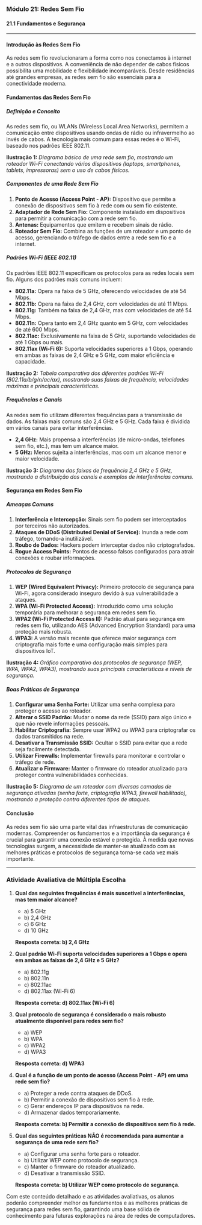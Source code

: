 ### Módulo 21: Redes Sem Fio

#### 21.1 Fundamentos e Segurança

---

#### Introdução às Redes Sem Fio

As redes sem fio revolucionaram a forma como nos conectamos à internet e a outros dispositivos. A conveniência de não depender de cabos físicos possibilita uma mobilidade e flexibilidade incomparáveis. Desde residências até grandes empresas, as redes sem fio são essenciais para a conectividade moderna.

#### Fundamentos das Redes Sem Fio

##### Definição e Conceito

As redes sem fio, ou WLANs (Wireless Local Area Networks), permitem a comunicação entre dispositivos usando ondas de rádio ou infravermelho ao invés de cabos. A tecnologia mais comum para essas redes é o Wi-Fi, baseado nos padrões IEEE 802.11.

**Ilustração 1:** *Diagrama básico de uma rede sem fio, mostrando um roteador Wi-Fi conectando vários dispositivos (laptops, smartphones, tablets, impressoras) sem o uso de cabos físicos.*

##### Componentes de uma Rede Sem Fio

1. **Ponto de Acesso (Access Point - AP):** Dispositivo que permite a conexão de dispositivos sem fio à rede com ou sem fio existente.
2. **Adaptador de Rede Sem Fio:** Componente instalado em dispositivos para permitir a comunicação com a rede sem fio.
3. **Antenas:** Equipamentos que emitem e recebem sinais de rádio.
4. **Roteador Sem Fio:** Combina as funções de um roteador e um ponto de acesso, gerenciando o tráfego de dados entre a rede sem fio e a internet.

##### Padrões Wi-Fi (IEEE 802.11)

Os padrões IEEE 802.11 especificam os protocolos para as redes locais sem fio. Alguns dos padrões mais comuns incluem:

- **802.11a:** Opera na faixa de 5 GHz, oferecendo velocidades de até 54 Mbps.
- **802.11b:** Opera na faixa de 2,4 GHz, com velocidades de até 11 Mbps.
- **802.11g:** Também na faixa de 2,4 GHz, mas com velocidades de até 54 Mbps.
- **802.11n:** Opera tanto em 2,4 GHz quanto em 5 GHz, com velocidades de até 600 Mbps.
- **802.11ac:** Exclusivamente na faixa de 5 GHz, suportando velocidades de até 1 Gbps ou mais.
- **802.11ax (Wi-Fi 6):** Suporta velocidades superiores a 1 Gbps, operando em ambas as faixas de 2,4 GHz e 5 GHz, com maior eficiência e capacidade.

**Ilustração 2:** *Tabela comparativa dos diferentes padrões Wi-Fi (802.11a/b/g/n/ac/ax), mostrando suas faixas de frequência, velocidades máximas e principais características.*

##### Frequências e Canais

As redes sem fio utilizam diferentes frequências para a transmissão de dados. As faixas mais comuns são 2,4 GHz e 5 GHz. Cada faixa é dividida em vários canais para evitar interferências.

- **2,4 GHz:** Mais propensa a interferências (de micro-ondas, telefones sem fio, etc.), mas tem um alcance maior.
- **5 GHz:** Menos sujeita a interferências, mas com um alcance menor e maior velocidade.

**Ilustração 3:** *Diagrama das faixas de frequência 2,4 GHz e 5 GHz, mostrando a distribuição dos canais e exemplos de interferências comuns.*

#### Segurança em Redes Sem Fio

##### Ameaças Comuns

1. **Interferência e Intercepção:** Sinais sem fio podem ser interceptados por terceiros não autorizados.
2. **Ataques de DDoS (Distributed Denial of Service):** Inunda a rede com tráfego, tornando-a inutilizável.
3. **Roubo de Dados:** Hackers podem interceptar dados não criptografados.
4. **Rogue Access Points:** Pontos de acesso falsos configurados para atrair conexões e roubar informações.

##### Protocolos de Segurança

1. **WEP (Wired Equivalent Privacy):** Primeiro protocolo de segurança para Wi-Fi, agora considerado inseguro devido à sua vulnerabilidade a ataques.
2. **WPA (Wi-Fi Protected Access):** Introduzido como uma solução temporária para melhorar a segurança em redes sem fio.
3. **WPA2 (Wi-Fi Protected Access II):** Padrão atual para segurança em redes sem fio, utilizando AES (Advanced Encryption Standard) para uma proteção mais robusta.
4. **WPA3:** A versão mais recente que oferece maior segurança com criptografia mais forte e uma configuração mais simples para dispositivos IoT.

**Ilustração 4:** *Gráfico comparativo dos protocolos de segurança (WEP, WPA, WPA2, WPA3), mostrando suas principais características e níveis de segurança.*

##### Boas Práticas de Segurança

1. **Configurar uma Senha Forte:** Utilizar uma senha complexa para proteger o acesso ao roteador.
2. **Alterar o SSID Padrão:** Mudar o nome da rede (SSID) para algo único e que não revele informações pessoais.
3. **Habilitar Criptografia:** Sempre usar WPA2 ou WPA3 para criptografar os dados transmitidos na rede.
4. **Desativar a Transmissão SSID:** Ocultar o SSID para evitar que a rede seja facilmente detectada.
5. **Utilizar Firewalls:** Implementar firewalls para monitorar e controlar o tráfego de rede.
6. **Atualizar o Firmware:** Manter o firmware do roteador atualizado para proteger contra vulnerabilidades conhecidas.

**Ilustração 5:** *Diagrama de um roteador com diversas camadas de segurança ativadas (senha forte, criptografia WPA3, firewall habilitado), mostrando a proteção contra diferentes tipos de ataques.*

#### Conclusão

As redes sem fio são uma parte vital das infraestruturas de comunicação modernas. Compreender os fundamentos e a importância da segurança é crucial para garantir uma conexão estável e protegida. À medida que novas tecnologias surgem, a necessidade de manter-se atualizado com as melhores práticas e protocolos de segurança torna-se cada vez mais importante.

---

### Atividade Avaliativa de Múltipla Escolha

1. **Qual das seguintes frequências é mais suscetível a interferências, mas tem maior alcance?**
   - a) 5 GHz
   - b) 2,4 GHz
   - c) 6 GHz
   - d) 10 GHz

   **Resposta correta: b) 2,4 GHz**

2. **Qual padrão Wi-Fi suporta velocidades superiores a 1 Gbps e opera em ambas as faixas de 2,4 GHz e 5 GHz?**
   - a) 802.11g
   - b) 802.11n
   - c) 802.11ac
   - d) 802.11ax (Wi-Fi 6)

   **Resposta correta: d) 802.11ax (Wi-Fi 6)**

3. **Qual protocolo de segurança é considerado o mais robusto atualmente disponível para redes sem fio?**
   - a) WEP
   - b) WPA
   - c) WPA2
   - d) WPA3

   **Resposta correta: d) WPA3**

4. **Qual é a função de um ponto de acesso (Access Point - AP) em uma rede sem fio?**
   - a) Proteger a rede contra ataques de DDoS.
   - b) Permitir a conexão de dispositivos sem fio à rede.
   - c) Gerar endereços IP para dispositivos na rede.
   - d) Armazenar dados temporariamente.

   **Resposta correta: b) Permitir a conexão de dispositivos sem fio à rede.**

5. **Qual das seguintes práticas NÃO é recomendada para aumentar a segurança de uma rede sem fio?**
   - a) Configurar uma senha forte para o roteador.
   - b) Utilizar WEP como protocolo de segurança.
   - c) Manter o firmware do roteador atualizado.
   - d) Desativar a transmissão SSID.

   **Resposta correta: b) Utilizar WEP como protocolo de segurança.**

Com este conteúdo detalhado e as atividades avaliativas, os alunos poderão compreender melhor os fundamentos e as melhores práticas de segurança para redes sem fio, garantindo uma base sólida de conhecimento para futuras explorações na área de redes de computadores.